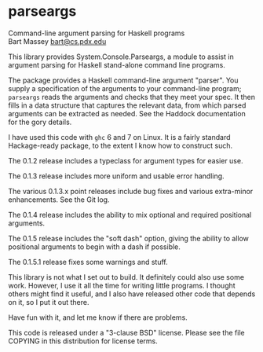 # parseargs
Command-line argument parsing for Haskell programs  
Bart Massey <bart@cs.pdx.edu>

This library provides System.Console.Parseargs, a module to
assist in argument parsing for Haskell stand-alone command
line programs.

The package provides a Haskell command-line argument
"parser".  You supply a specification of the arguments to
your command-line program; `parseargs` reads the arguments
and checks that they meet your spec. It then fills in a data
structure that captures the relevant data, from which parsed
arguments can be extracted as needed. See the Haddock
documentation for the gory details.

I have used this code with `ghc` 6 and 7 on Linux.  It is a
fairly standard Hackage-ready package, to the extent I know
how to construct such.

The 0.1.2 release includes a typeclass for argument types for
easier use.

The 0.1.3 release includes more uniform and usable error
handling.

The various 0.1.3.x point releases include bug fixes and
various extra-minor enhancements. See the Git log.

The 0.1.4 release includes the ability to mix optional and
required positional arguments.

The 0.1.5 release includes the "soft dash" option, giving
the ability to allow positional arguments to begin with a
dash if possible.

The 0.1.5.1 release fixes some warnings and stuff.

This library is not what I set out to build.  It definitely
could also use some work.  However, I use it all the time
for writing little programs. I thought others might find it
useful, and I also have released other code that depends on
it, so I put it out there.

Have fun with it, and let me know if there are problems.

This code is released under a "3-clause BSD" license. Please
see the file COPYING in this distribution for license terms.
